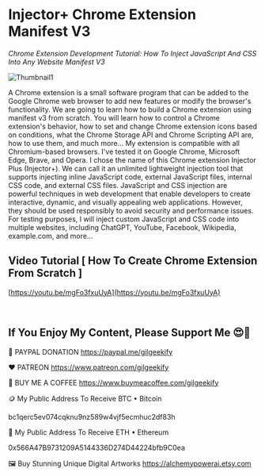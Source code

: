 # Injector+ Chrome Extension Manifest V3

_Chrome Extension Development Tutorial: How To Inject JavaScript And CSS Into Any Website Manifest V3_

![Thumbnail1](https://raw.githubusercontent.com/saeedkohansal/InjectorPlus-Chrome-Extension-Manifest-V3/main/images/InjectorPlus-Chrome-Extension-Manifest-V3.png "InjectorPlus Chrome Extension Manifest V3")

A Chrome extension is a small software program that can be added to the Google Chrome web browser to add new features or modify the browser's functionality. We are going to learn how to build a Chrome extension using manifest v3 from scratch. You will learn how to control a Chrome extension's behavior, how to set and change Chrome extension icons based on conditions, what the Chrome Storage API and Chrome Scripting API are, how to use them, and much more... My extension is compatible with all Chromium-based browsers. I've tested it on Google Chrome, Microsoft Edge, Brave, and Opera. I chose the name of this Chrome extension Injector Plus (Injector+). We can call it an unlimited lightweight injection tool that supports injecting inline JavaScript code, external JavaScript files, internal CSS code, and external CSS files. JavaScript and CSS injection are powerful techniques in web development that enable developers to create interactive, dynamic, and visually appealing web applications. However, they should be used responsibly to avoid security and performance issues. For testing purposes, I will inject custom JavaScript and CSS code into multiple websites, including ChatGPT, YouTube, Facebook, Wikipedia, example.com, and more...

## Video Tutorial [ How To Create Chrome Extension From Scratch ]
[https://youtu.be/mgFo3fxuUyA](https://youtu.be/mgFo3fxuUyA)

 

## If You Enjoy My Content, Please Support Me 😍🙏

💙 PAYPAL DONATION
https://paypal.me/gilgeekify

❤️ PATREON
https://www.patreon.com/gilgeekify

💛 BUY ME A COFFEE
https://www.buymeacoffee.com/gilgeekify

🪙 My Public Address To Receive BTC • Bitcoin

bc1qerc5ev074cqknu9nz589w4vjf5ecmhuc2df83h

🥈 My Public Address To Receive ETH • Ethereum

0x566A47B9731209A5144336D274D44224bfb9C0ea

🖼️ Buy Stunning Unique Digital Artworks
https://alchemypowerai.etsy.com
